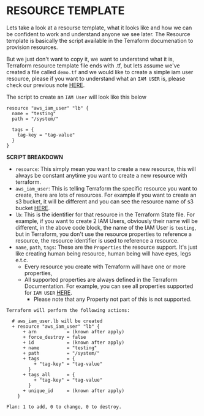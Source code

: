 # RESOURCE TEMPLATE
Lets take a look at a resourse template, what it looks like and how we can be confident to work and understand
anyone we see later. The Resource template is basically the script available in the Terraform documenation 
to provision resources.

But we just don't want to copy it, we want to understsnd what it is, Terraform resource template file ends
with .tf, but lets assume we've created a file called `demo.tf` and we would like to create a simple 
iam user resource, please if you want to understand what an `IAM USER` is, please check our previous 
note [HERE](https://github.com/coredataengineers/CDE-BOOTCAMP/blob/main/09_aws_cloud/02-Identity-And-Access-Management(IAM)/00-iam-resources.md#iam-user).

The script to create an `IAM User` will look like this below
```
resource "aws_iam_user" "lb" {
  name = "testing"
  path = "/system/"

  tags = {
    tag-key = "tag-value"
  }
}
```

**SCRIPT BREAKDOWN**
- `resource`: This simply mean you want to create a new resource, this will always be constant anytime you want to create a new resource with terraform.
- `aws_iam_user`: This is telling Terraform the specific resource you want to create, there are lots of
resources. For example if you want to create an s3 bucket, it will be different and you can see the resource
name of s3 bucket [HERE](https://registry.terraform.io/providers/hashicorp/aws/latest/docs/resources/s3_bucket).
- `lb`: This is the identifier for that resource in the Terraform State file. For example, if you want to create 2 IAM Users, obviously their name will be different, in the above code block, the name of the IAM User is `testing`, but in Terraform, you don't use the resource properties to reference a resource, the resource identifier is used to reference a resource.
- `name`, `path`, `tags`: These are the `Properties` the resource support. It's just like creating human being resource, human being will have eyes, legs e.t.c.
  - Every resource you create with Terraform will have one or more properties,
  - All supported properties are always defined in the Terraform Documentation. For example, you can see all properties supported for `IAM USER` [HERE](https://registry.terraform.io/providers/hashicorp/aws/latest/docs/resources/iam_user#argument-reference).
    - Please note that any Property not part of this is not supported.


```
Terraform will perform the following actions:

  # aws_iam_user.lb will be created
  + resource "aws_iam_user" "lb" {
      + arn           = (known after apply)
      + force_destroy = false
      + id            = (known after apply)
      + name          = "testing"
      + path          = "/system/"
      + tags          = {
          + "tag-key" = "tag-value"
        }
      + tags_all      = {
          + "tag-key" = "tag-value"
        }
      + unique_id     = (known after apply)
    }

Plan: 1 to add, 0 to change, 0 to destroy.
```



